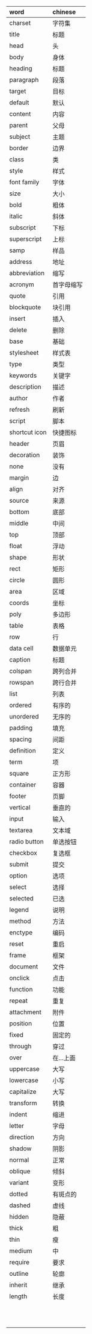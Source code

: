 |word|chinese|
|:-  |:-|
|charset|字符集|
|title|标题|
|head|头|
|body|身体|
|heading|标题|
|paragraph|段落|
|target|目标|
|default|默认|
|content|内容|
|parent|父母|
|subject|主题|
|border|边界|
|class|类|
|style|样式|
|font family|字体|
|size|大小|
|bold|粗体|
|italic|斜体|
|subscript|下标|
|superscript|上标|
|samp|样品|
|address|地址|
|abbreviation|缩写|
|acronym|首字母缩写|
|quote|引用|
|blockquote|块引用|
|insert|插入|
|delete|删除|
|base|基础|
|stylesheet|样式表|
|type|类型|
|keywords|关键字|
|description|描述|
|author|作者|
|refresh|刷新|
|script|脚本|
|shortcut icon|快捷图标|
|header|页眉|
|decoration|装饰|
|none|没有|
|margin|边|
|align|对齐|
|source|来源|
|bottom|底部|
|middle|中间|
|top|顶部|
|float|浮动|
|shape|形状|
|rect|矩形|
|circle|圆形|
|area|区域|
|coords|坐标|
|poly|多边形|
|table|表格|
|row|行|
|data cell|数据单元|
|caption|标题|
|colspan|跨列合并|
|rowspan|跨行合并|
|list|列表|
|ordered|有序的|
|unordered|无序的|
|padding|填充|
|spacing|间距|
|definition|定义|
|term|项|
|square|正方形|
|container|容器|
|footer|页脚|
|vertical|垂直的|
|input|输入|
|textarea|文本域|
|radio button|单选按钮|
|checkbox|复选框|
|submit|提交|
|option|选项|
|select|选择|
|selected|已选|
|legend|说明|
|method|方法|
|enctype|编码|
|reset|重启|
|frame|框架|
|document|文件|
|onclick|点击|
|function|功能|
|repeat|重复|
|attachment|附件|
|position|位置|
|fixed|固定的|
|through|穿过|
|over|在...上面|
|uppercase|大写|
|lowercase|小写|
|capitalize|大写|
|transform|转换|
|indent|缩进|
|letter|字母|
|direction|方向|
|shadow|阴影|
|normal|正常|
|oblique|倾斜|
|variant|变形|
|dotted|有斑点的|
|dashed|虚线|
|hidden|隐蔽|
|thick|粗|
|thin|瘦|
|medium|中|
|require|要求|
|outline|轮廓|
|inherit|继承|
|length|长度|
|||
|||
|||
|||
|||
|||
|||
|||
|||
|||
|||


